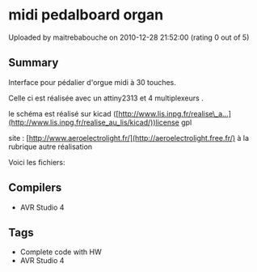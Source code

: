 # midi pedalboard organ

Uploaded by maitrebabouche on 2010-12-28 21:52:00 (rating 0 out of 5)

## Summary

Interface pour pédalier d'orgue midi à 30 touches.  

Celle ci est réalisée avec un attiny2313 et 4 multiplexeurs .  

le schéma est réalisé sur kicad ([http://www.lis.inpg.fr/realise\_a...](http://www.lis.inpg.fr/realise_au_lis/kicad/))license gpl


site : [http://www.aeroelectrolight.fr/](http://aeroelectrolight.free.fr/) à la rubrique autre réalisation


Voici les fichiers:

## Compilers

- AVR Studio 4

## Tags

- Complete code with HW
- AVR Studio 4
